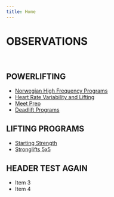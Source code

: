```yaml
---
title: Home
---
```


OBSERVATIONS
========== 
 <br/>

POWERLIFTING
---------------
* [Norwegian High Frequency Programs](http://ligand.me/Norwegian_High_Frequency_Programs "Norwegian study on high-frequency lifting leading to faster strength gains")
* [Heart Rate Variability and Lifting](http://ligand.me/Heart_Rate_Variability_and_Lifting "Using HRV to assist in programming deloads")
* [Meet Prep](http://ligand.me/Meet_Prep "Preparing for a meet")
* [Deadlift Programs](http://ligand.me/Deadlift_Programs "A list of deadlifting programs compared.")


LIFTING PROGRAMS
----------------
* [Starting Strength](http://ligand.me/Starting_Strength "A popular beginner barbell program by Mark Rippetoe.")
* [Stronglifts 5x5](http://ligand.me/Stronglifts_5x5 "A popular beginner barbell program by Mehdi.")

HEADER TEST AGAIN
-------------
* Item 3
* Item 4